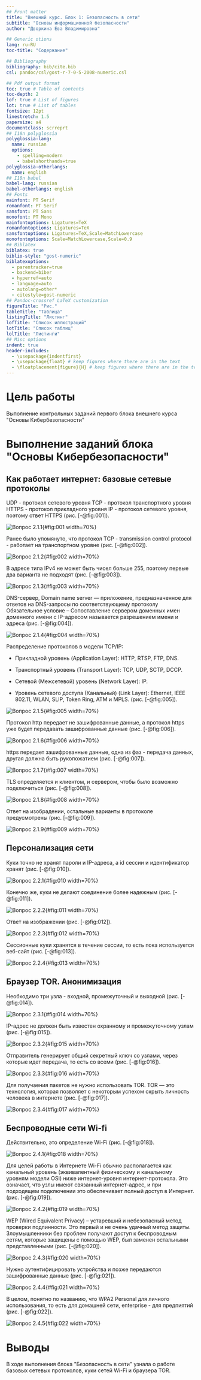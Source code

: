 ```yaml
---
## Front matter
title: "Внешний курс. Блок 1: Безопасность в сети"
subtitle: "Основы информационной безопасности"
author: "Дворкина Ева Владимировна"

## Generic otions
lang: ru-RU
toc-title: "Содержание"

## Bibliography
bibliography: bib/cite.bib
csl: pandoc/csl/gost-r-7-0-5-2008-numeric.csl

## Pdf output format
toc: true # Table of contents
toc-depth: 2
lof: true # List of figures
lot: true # List of tables
fontsize: 12pt
linestretch: 1.5
papersize: a4
documentclass: scrreprt
## I18n polyglossia
polyglossia-lang:
  name: russian
  options:
	- spelling=modern
	- babelshorthands=true
polyglossia-otherlangs:
  name: english
## I18n babel
babel-lang: russian
babel-otherlangs: english
## Fonts
mainfont: PT Serif
romanfont: PT Serif
sansfont: PT Sans
monofont: PT Mono
mainfontoptions: Ligatures=TeX
romanfontoptions: Ligatures=TeX
sansfontoptions: Ligatures=TeX,Scale=MatchLowercase
monofontoptions: Scale=MatchLowercase,Scale=0.9
## Biblatex
biblatex: true
biblio-style: "gost-numeric"
biblatexoptions:
  - parentracker=true
  - backend=biber
  - hyperref=auto
  - language=auto
  - autolang=other*
  - citestyle=gost-numeric
## Pandoc-crossref LaTeX customization
figureTitle: "Рис."
tableTitle: "Таблица"
listingTitle: "Листинг"
lofTitle: "Список иллюстраций"
lotTitle: "Список таблиц"
lolTitle: "Листинги"
## Misc options
indent: true
header-includes:
  - \usepackage{indentfirst}
  - \usepackage{float} # keep figures where there are in the text
  - \floatplacement{figure}{H} # keep figures where there are in the text
---
```


# Цель работы

Выполнение контрольных заданий первого блока внешнего курса "Основы Кибербезопасности"

# Выполнение заданий блока "Основы Кибербезопасности"

## Как работает интернет: базовые сетевые протоколы

UDP - протокол сетевого уровня 
TCP - протокол транспортного уровня
HTTPS - протокол прикладного уровня
IP - протокол сетевого уровня,
поэтому ответ HTTPS (рис. [-@fig:001]).

![Вопрос 2.1.1](image/1.PNG){#fig:001 width=70%}

Ранее было упомянуто, что протокол TCP - transmission control protocol - работает на транспортном уровне (рис. [-@fig:002]).

![Вопрос 2.1.2](image/2.PNG){#fig:002 width=70%}

В адресе типа IPv4 не может быть чисел больше 255, поэтому первые два варианта не подходят (рис. [-@fig:003]).

![Вопрос 2.1.3](image/3.PNG){#fig:003 width=70%}

DNS-сервер, Domain name server — приложение, предназначенное для ответов на DNS-запросы по соответствующему протоколу Обязательное условие – Сопоставление сервером доменных имен доменного имени с IP-адресом называется разрешением имени и адреса (рис. [-@fig:004]).

![Вопрос 2.1.4](image/4.PNG){#fig:004 width=70%}

Распределение протоколов в модели TCP/IP:

- Прикладной уровень (Application Layer): HTTP, RTSP, FTP, DNS.

- Транспортный уровень (Transport Layer): TCP, UDP, SCTP, DCCP.

- Сетевой (Межсетевой) уровень (Network Layer): IP.

- Уровень сетевого доступа (Канальный) (Link Layer): Ethernet, IEEE 802.11, WLAN, SLIP, Token Ring, ATM и MPLS.
(рис. [-@fig:005]).

![Вопрос 2.1.5](image/5.PNG){#fig:005 width=70%}

Протокол http передает не зашифрованные данные, а протокол https уже будет передавать зашифрованные данные (рис. [-@fig:006]).

![Вопрос 2.1.6](image/6.PNG){#fig:006 width=70%}

https передает зашифрованные данные, одна из фаз - передача данных, другая должна быть рукопожатием (рис. [-@fig:007]).

![Вопрос 2.1.7](image/7.PNG){#fig:007 width=70%}

TLS определяется и клиентом, и сервером, чтобы было возможно подключиться (рис. [-@fig:008]).

![Вопрос 2.1.8](image/8.PNG){#fig:008 width=70%}

Ответ на изобрадении, остальные варианты в протоколе предусмотрены (рис. [-@fig:009]).

![Вопрос 2.1.9](image/9.PNG){#fig:009 width=70%}

## Персонализация сети

Куки точно не хранят пароли и IP-адреса, а id ceccии и идентификатор хранят (рис. [-@fig:010]).

![Вопрос 2.2.1](image/10.PNG){#fig:010 width=70%}

Конечно же, куки не делают соединение более надежным (рис. [-@fig:011]).

![Вопрос 2.2.2](image/11.PNG){#fig:011 width=70%}

Ответ на изображении (рис. [-@fig:012]).

![Вопрос 2.2.3](image/12.PNG){#fig:012 width=70%}

Сессионные куки хранятся в течение сессии, то есть пока используется веб-сайт (рис. [-@fig:013]).

![Вопрос 2.2.4](image/13.PNG){#fig:013 width=70%}

## Браузер TOR. Анонимизация

Необходимо три узла - входной, промежуточный и выходной (рис. [-@fig:014]).

![Вопрос 2.3.1](image/14.PNG){#fig:014 width=70%}

IP-адрес не должен быть известен охранному и промежуточному узлам (рис. [-@fig:015]).

![Вопрос 2.3.2](image/15.PNG){#fig:015 width=70%}

Отправитель генерирует общий секретный ключ со узлами, через которые идет передача, то есть со всеми (рис. [-@fig:016]).

![Вопрос 2.3.3](image/16.PNG){#fig:016 width=70%}

Для получаения пакетов не нужно использовать TOR. TOR — это технология, которая позволяет с некоторым успехом скрыть личность человека в интернете (рис. [-@fig:017]).

![Вопрос 2.3.4](image/17.PNG){#fig:017 width=70%}

## Беспроводные сети Wi-fi

Действительно, это определение Wi-Fi (рис. [-@fig:018]).

![Вопрос 2.4.1](image/18.PNG){#fig:018 width=70%}

Для целей работы в Интернете Wi-Fi обычно располагается как канальный уровень (эквивалентный физическому и канальному уровням модели OSI) ниже интернет-уровня интернет-протокола. Это означает, что узлы имеют связанный интернет-адрес, и при подходящем подключении это обеспечивает полный доступ в Интернет. (рис. [-@fig:019]).

![Вопрос 2.4.2](image/19.PNG){#fig:019 width=70%}

WEP (Wired Equivalent Privacy) – устаревший и небезопасный метод проверки подлинности. Это первый и не очень удачный метод защиты. Злоумышленники без проблем получают доступ к беспроводным сетям, которые защищены с помощью WEP, был заменен остальными представленными (рис. [-@fig:020]).

![Вопрос 2.4.3](image/20.PNG){#fig:020 width=70%}

Нужно аутентифицировать устройства и позже передаются зашифрованные данные (рис. [-@fig:021]).

![Вопрос 2.4.4](image/21.PNG){#fig:021 width=70%}

В целом, понятно по названию, что WPA2 Personal для личного использования, то есть для домашней сети, enterprise - для предпиятий (рис. [-@fig:022]).

![Вопрос 2.4.5](image/22.PNG){#fig:022 width=70%}

# Выводы

В ходе выполнения блока "Безопасность в сети" узнала о работе базовых сетевых протоколов, куки сетей Wi-Fi и браузера TOR.
